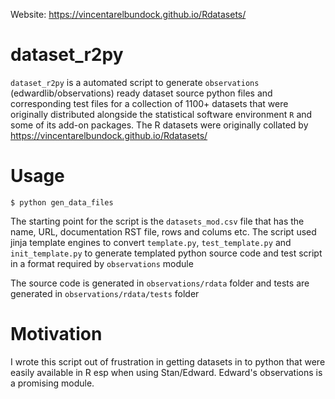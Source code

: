 Website: https://vincentarelbundock.github.io/Rdatasets/

dataset_r2py
=============

``dataset_r2py`` is a automated script to generate `observations` (edwardlib/observations) ready dataset source python files and corresponding test files for a collection of 1100+ datasets that were originally distributed alongside the statistical software environment ``R`` and some of its add-on packages.  The R datasets were originally collated by https://vincentarelbundock.github.io/Rdatasets/

Usage
=====

`$ python gen_data_files`

The starting point for the script is the `datasets_mod.csv` file that has the name, URL, documentation RST file, rows and colums etc. The script
used jinja template engines to convert `template.py`, `test_template.py` and `init_template.py` to generate templated python source code and test script in a format required by `observations` module

The source code is generated in `observations/rdata` folder and tests are generated in `observations/rdata/tests` folder

Motivation
=======

I wrote this script out of frustration in getting datasets in to python that were easily available in R esp when using Stan/Edward. Edward's observations is a promising module.


